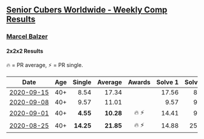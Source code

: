 <style>table {white-space: nowrap;}</style>

## [Senior Cubers Worldwide - Weekly Comp Results](/scw-comp/results/)
### [Marcel Balzer](README.md)
#### 2x2x2 Results

<span style="white-space: nowrap;">🔥 = PR average</span>, <span style="white-space: nowrap;">⚡ = PR single</span>.

| Date | Age | Single | Average | Awards | Solve 1 | Solve 2 | Solve 3 | Solve 4 | Solve 5 | Video |
| :--: | :--: | --: | --: | :--: | --: | --: | --: | --: | --: | :-- |
| [2020-09-15](../../results/2020-09-15/222.md) | 40+ | 8.54 | 17.34 |  | 17.56 | 8.54 | 14.50 | 19.95 | 24.55 | [Desktop](https://www.facebook.com/marcel.balzer.9216/videos/10160430383377516) / [Mobile](https://m.facebook.com/marcel.balzer.9216/videos/10160430383377516) |
| [2020-09-08](../../results/2020-09-08/222.md) | 40+ | 9.57 | 11.01 |  | 9.57 | 9.60 | DNF | 13.03 | 10.39 | [Desktop](https://www.facebook.com/marcel.balzer.9216/videos/10160398639207516) / [Mobile](https://m.facebook.com/marcel.balzer.9216/videos/10160398639207516) |
| [2020-09-01](../../results/2020-09-01/222.md) | 40+ | **4.55** | **10.28** | 🔥 ⚡ | 14.41 | 9.11 | 20.55 | **4.55** | 7.31 | [Desktop](https://www.facebook.com/marcel.balzer.9216/videos/10160386335577516) / [Mobile](https://m.facebook.com/marcel.balzer.9216/videos/10160386335577516) |
| [2020-08-25](../../results/2020-08-25/222.md) | 40+ | **14.25** | **21.85** | 🔥 ⚡ | 14.88 | 25.13 | 30.05 | **14.25** | 25.53 | [Desktop](https://www.facebook.com/marcel.balzer.9216/videos/10160364952482516) / [Mobile](https://m.facebook.com/marcel.balzer.9216/videos/10160364952482516) |


<!-- Global site tag (gtag.js) - Google Analytics -->
<script async src="https://www.googletagmanager.com/gtag/js?id=UA-86348435-3"></script>
<script>window.dataLayer = window.dataLayer || []; function gtag() {dataLayer.push(arguments);} gtag('js', new Date()); gtag('config', 'UA-86348435-3');</script>
